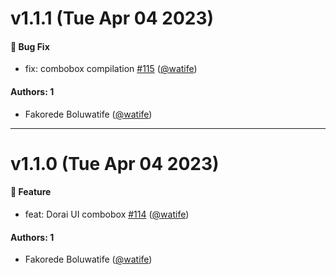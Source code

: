 # v1.1.1 (Tue Apr 04 2023)

#### 🐛 Bug Fix

- fix: combobox compilation [#115](https://github.com/watife/dorai-ui/pull/115) ([@watife](https://github.com/watife))

#### Authors: 1

- Fakorede Boluwatife ([@watife](https://github.com/watife))

---

# v1.1.0 (Tue Apr 04 2023)

#### 🚀 Feature

- feat: Dorai UI combobox [#114](https://github.com/watife/dorai-ui/pull/114) ([@watife](https://github.com/watife))

#### Authors: 1

- Fakorede Boluwatife ([@watife](https://github.com/watife))
